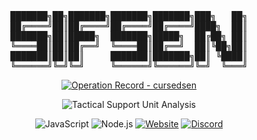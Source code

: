 <div align="center">
<pre>
███████╗██╗███████╗███████╗███████╗███╗   ██╗
██╔════╝██║██╔════╝██╔════╝██╔════╝████╗  ██║
███████╗██║█████╗  ███████╗█████╗  ██╔██╗ ██║
╚════██║██║██╔══╝  ╚════██║██╔══╝  ██║╚██╗██║
███████║██║██║     ███████║███████╗██║ ╚████║
╚══════╝╚═╝╚═╝     ╚══════╝╚══════╝╚═╝  ╚═══╝
</pre>
<p>
  <a href="https://github.com/cursedsen">
    <img src="https://github-readme-stats.vercel.app/api?username=cursedsen&show_icons=true&theme=graywhite&bg_color=000000&text_color=ffffff&icon_color=ffffff&title_color=ffffff&border_color=ffffff" alt="Operation Record - cursedsen">
  </a>
</p>
<p>
  <img src="https://github-readme-activity-graph.vercel.app/graph?username=cursedsen&theme=xcode&bg_color=000000&color=ffffff&line=ffffff&point=ffffff&area=true&hide_border=true" alt="Tactical Support Unit Analysis">
</p>

![JavaScript](https://img.shields.io/badge/-JavaScript-F7DF1E?style=flat-square&logo=javascript&logoColor=black)
![Node.js](https://img.shields.io/badge/-Node.js-339933?style=flat-square&logo=node.js&logoColor=white)
[![Website](https://img.shields.io/badge/-sen.wtf-blue?style=flat-square)](https://sen.wtf)
[![Discord](https://img.shields.io/badge/-Discord-7289DA?style=flat-square&logo=discord&logoColor=white)](https://discord.com/users/374589381752913930)

</div>
